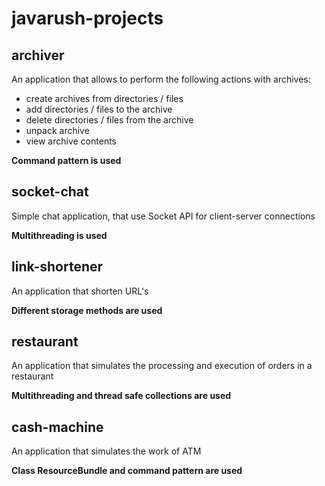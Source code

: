 # javarush-projects

## archiver
An application that allows to perform the following actions with archives:
- create archives from directories / files
- add directories / files to the archive
- delete directories / files from the archive
- unpack archive
- view archive contents

**Command pattern is used**

## socket-chat
Simple chat application, that use Socket API for client-server connections

**Multithreading is used**

## link-shortener
An application that shorten URL's

**Different storage methods are used**

## restaurant
An application that simulates the processing and execution of orders in a restaurant

**Multithreading and thread safe collections are used**

## cash-machine
An application that simulates the work of ATM

**Class ResourceBundle and command pattern are used**
